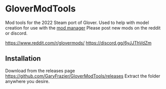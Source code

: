 
# GloverModTools

Mod tools for the 2022 Steam port of Glover. Used to help with model creation for use with the [mod manager](https://github.com/GaryFrazier/GloverModManager) 
Please post new mods on the reddit or discord.

https://www.reddit.com/r/glovermods/
https://discord.gg/6yJJThVdZm

## Installation
Download from the releases page https://github.com/GaryFrazier/GloverModTools/releases
Extract the folder anywhere you desire.

